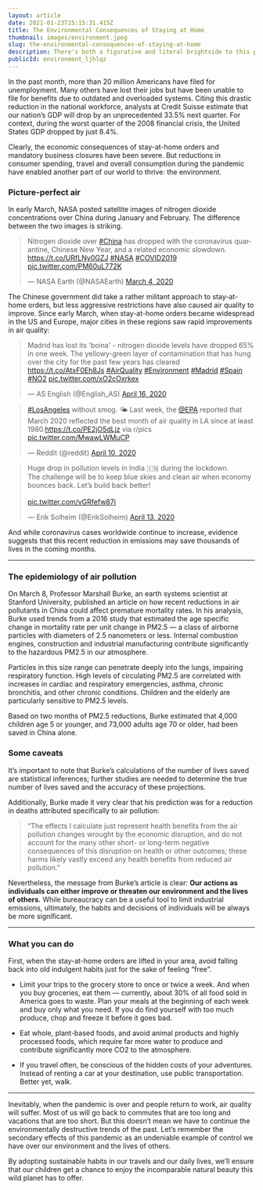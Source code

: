 ```yaml
---
layout: article
date: 2021-01-23T15:15:31.415Z
title: The Environmental Consequences of Staying at Home
thumbnail: images/environment.jpeg
slug: the-environmental-consequences-of-staying-at-home
description: There's both a figurative and literal brightside to this pandemic.
publicId: environment_ljhlqz
---
```

In the past month, more than 20 million Americans have filed for unemployment. Many others have lost their jobs but have been unable to file for benefits due to outdated and overloaded systems. Citing this drastic reduction in the national workforce, analysts at Credit Suisse estimate that our nation’s GDP will drop by an unprecedented 33.5% next quarter. For context, during the worst quarter of the 2008 financial crisis, the United States GDP dropped by just 8.4%.

Clearly, the economic consequences of stay-at-home orders and mandatory business closures have been severe. But reductions in consumer spending, travel and overall consumption during the pandemic have enabled another part of our world to thrive: the environment.

### Picture-perfect air
In early March, NASA posted satellite images of nitrogen dioxide concentrations over China during January and February. The difference between the two images is striking.

<div class="mx-auto">
<blockquote class="twitter-tweet"><p lang="en" dir="ltr">Nitrogen dioxide over <a href="https://twitter.com/hashtag/China?src=hash&amp;ref_src=twsrc%5Etfw">#China</a> has dropped with the coronavirus quarantine, Chinese New Year, and a related economic slowdown. <a href="https://t.co/URfLNy0GZJ">https://t.co/URfLNy0GZJ</a> <a href="https://twitter.com/hashtag/NASA?src=hash&amp;ref_src=twsrc%5Etfw">#NASA</a> <a href="https://twitter.com/hashtag/COVID2019?src=hash&amp;ref_src=twsrc%5Etfw">#COVID2019</a> <a href="https://t.co/PM60uL772K">pic.twitter.com/PM60uL772K</a></p>&mdash; NASA Earth (@NASAEarth) <a href="https://twitter.com/NASAEarth/status/1235330706827554817?ref_src=twsrc%5Etfw">March 4, 2020</a></blockquote>
</div>

The Chinese government did take a rather militant approach to stay-at-home orders, but less aggressive restrictions have also caused air quality to improve. Since early March, when stay-at-home orders became widespread in the US and Europe, major cities in these regions saw rapid improvements in air quality:

<div class="mx-auto">
<blockquote class="twitter-tweet"><p lang="en" dir="ltr">Madrid has lost its &#39;boina&#39; - nitrogen dioxide levels have dropped 65% in one week. The yellowy-green layer of contamination that has hung over the city for the past few years has cleared <a href="https://t.co/AtxF0Eh8Js">https://t.co/AtxF0Eh8Js</a> <a href="https://twitter.com/hashtag/AirQuality?src=hash&amp;ref_src=twsrc%5Etfw">#AirQuality</a> <a href="https://twitter.com/hashtag/Environment?src=hash&amp;ref_src=twsrc%5Etfw">#Environment</a> <a href="https://twitter.com/hashtag/Madrid?src=hash&amp;ref_src=twsrc%5Etfw">#Madrid</a> <a href="https://twitter.com/hashtag/Spain?src=hash&amp;ref_src=twsrc%5Etfw">#Spain</a> <a href="https://twitter.com/hashtag/NO2?src=hash&amp;ref_src=twsrc%5Etfw">#NO2</a> <a href="https://t.co/xO2cOxrkex">pic.twitter.com/xO2cOxrkex</a></p>&mdash; AS English (@English_AS) <a href="https://twitter.com/English_AS/status/1250785278937174027?ref_src=twsrc%5Etfw">April 16, 2020</a></blockquote> <script async src="https://platform.twitter.com/widgets.js" charset="utf-8"></script>
</div>

<div class="mx-auto">
<blockquote class="twitter-tweet"><p lang="en" dir="ltr"><a href="https://twitter.com/hashtag/LosAngeles?src=hash&amp;ref_src=twsrc%5Etfw">#LosAngeles</a> without smog. 🌤 Last week, the <a href="https://twitter.com/EPA?ref_src=twsrc%5Etfw">@EPA</a> reported that March 2020 reflected the best month of air quality in LA since at least 1980.<a href="https://t.co/PE2jO5dLjz">https://t.co/PE2jO5dLjz</a> via r/pics <a href="https://t.co/MwawLWMuCP">pic.twitter.com/MwawLWMuCP</a></p>&mdash; Reddit (@reddit) <a href="https://twitter.com/reddit/status/1248639367436013570?ref_src=twsrc%5Etfw">April 10, 2020</a></blockquote> <script async src="https://platform.twitter.com/widgets.js" charset="utf-8"></script>
</div>

<div class="mx-auto">
<blockquote class="twitter-tweet"><p lang="en" dir="ltr">Huge drop in pollution levels in India 🇮🇳 during the lockdown.<br>The challenge will be to keep blue skies and clean air when economy bounces back. Let’s build back better! <br><br> <a href="https://t.co/vGRfefw87j">pic.twitter.com/vGRfefw87j</a></p>&mdash; Erik Solheim (@ErikSolheim) <a href="https://twitter.com/ErikSolheim/status/1249508862664769536?ref_src=twsrc%5Etfw">April 13, 2020</a></blockquote> <script async src="https://platform.twitter.com/widgets.js" charset="utf-8"></script>
</div>

And while coronavirus cases worldwide continue to increase, evidence suggests that this recent reduction in emissions may save thousands of lives in the coming months.

***

### The epidemiology of air pollution

On March 8, Professor Marshall Burke, an earth systems scientist at Stanford University, published an article on how recent reductions in air pollutants in China could affect premature mortality rates.
In his analysis, Burke used trends from a 2016 study that estimated the age specific change in mortality rate per unit change in PM2.5 — a class of airborne particles with diameters of 2.5 nanometers or less. Internal combustion engines, construction and industrial manufacturing contribute significantly to the hazardous PM2.5 in our atmosphere.

Particles in this size range can penetrate deeply into the lungs, impairing respiratory function. High levels of circulating PM2.5 are correlated with increases in cardiac and respiratory emergencies, asthma, chronic bronchitis, and other chronic conditions. Children and the elderly are particularly sensitive to PM2.5 levels.

Based on two months of PM2.5 reductions, Burke estimated that 4,000 children age 5 or younger, and 73,000 adults age 70 or older, had been saved in China alone.

### Some caveats

It’s important to note that Burke’s calculations of the number of lives saved are statistical inferences; further studies are needed to determine the true number of lives saved and the accuracy of these projections.

Additionally, Burke made it very clear that his prediction was for a reduction in deaths attributed specifically to air pollution:

> “The effects I calculate just represent health benefits from the air pollution changes wrought by the economic disruption, and do not account for the many other short- or long-term negative consequences of this disruption on health or other outcomes; these harms likely vastly exceed any health benefits from reduced air pollution.”

Nevertheless, the message from Burke’s article is clear: **Our actions as individuals can either improve or threaten our environment and the lives of others.** While bureaucracy can be a useful tool to limit industrial emissions, ultimately, the habits and decisions of individuals will be always be more significant.

***

### What you can do

First, when the stay-at-home orders are lifted in your area, avoid falling back into old indulgent habits just for the sake of feeling “free”.

- Limit your trips to the grocery store to once or twice a week. And when you buy groceries, eat them — currently, about 30% of all food sold in America goes to waste. Plan your meals at the beginning of each week and buy only what you need. If you do find yourself with too much produce, chop and freeze it before it goes bad.

- Eat whole, plant-based foods, and avoid animal products and highly processed foods, which require far more water to produce and contribute significantly more CO2 to the atmosphere.

- If you travel often, be conscious of the hidden costs of your adventures. Instead of renting a car at your destination, use public transportation. Better yet, walk.

***

Inevitably, when the pandemic is over and people return to work, air quality will suffer. Most of us will go back to commutes that are too long and vacations that are too short. But this doesn’t mean we have to continue the environmentally destructive trends of the past. Let’s remember the secondary effects of this pandemic as an undeniable example of control we have over our environment and the lives of others.

By adopting sustainable habits in our travels and our daily lives, we’ll ensure that our children get a chance to enjoy the incomparable natural beauty this wild planet has to offer.
